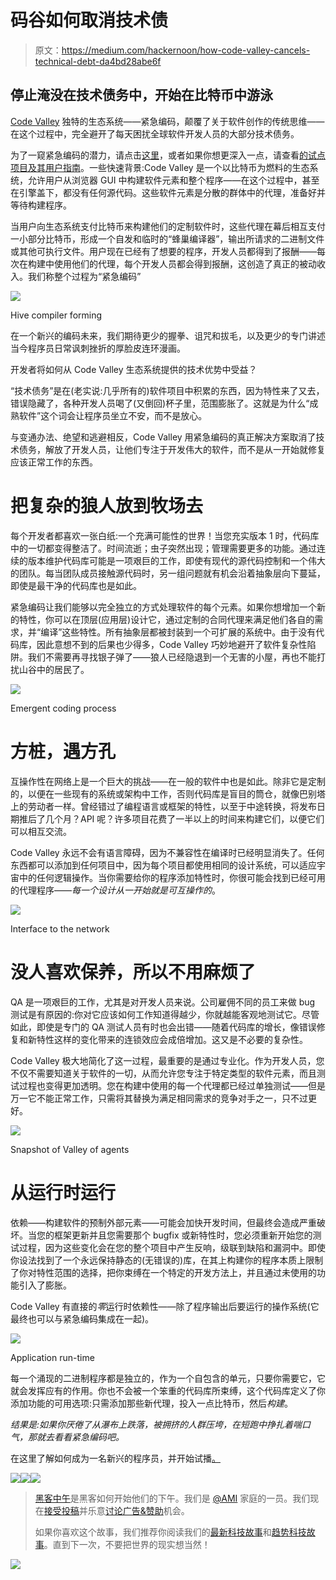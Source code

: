 # 码谷如何取消技术债

> 原文：<https://medium.com/hackernoon/how-code-valley-cancels-technical-debt-da4bd28abe6f>

## 停止淹没在技术债务中，开始在比特币中游泳

[Code Valley](https://codevalley.com) 独特的生态系统——紧急编码，颠覆了关于软件创作的传统思维——在这个过程中，完全避开了每天困扰全球软件开发人员的大部分技术债务。

为了一窥紧急编码的潜力，请点击[这里](https://pilot.codevalley.com/)，或者如果你想更深入一点，请查看[的试点项目及其用户指南](https://marketplace.codevalley.com/use-it)。一些快速背景:Code Valley 是一个以比特币为燃料的生态系统，允许用户从浏览器 GUI 中构建软件元素和整个程序——在这个过程中，甚至在引擎盖下，都没有任何源代码。这些软件元素是分散的群体中的代理，准备好并等待构建程序。

当用户向生态系统支付比特币来构建他们的定制软件时，这些代理在幕后相互支付一小部分比特币，形成一个自发和临时的“蜂巢编译器”，输出所请求的二进制文件或其他可执行文件。用户现在已经有了想要的程序，开发人员都得到了报酬——每次在构建中使用他们的代理，每个开发人员都会得到报酬，这创造了真正的被动收入。我们称整个过程为“紧急编码”

![](img/00e58e6090863f89f3ae3b25372f4817.png)

Hive compiler forming

在一个新兴的编码未来，我们期待更少的握拳、诅咒和拔毛，以及更少的专门讲述当今程序员日常讽刺挫折的厚脸皮连环漫画。

开发者将如何从 Code Valley 生态系统提供的技术优势中受益？

“技术债务”是在(老实说:几乎所有的)软件项目中积累的东西，因为特性来了又去，错误隐藏了，各种开发人员喝了(又倒回)杯子里，范围膨胀了。这就是为什么“成熟软件”这个词会让程序员坐立不安，而不是放心。

与变通办法、绝望和逃避相反，Code Valley 用紧急编码的真正解决方案取消了技术债务，解放了开发人员，让他们专注于开发伟大的软件，而不是从一开始就修复应该正常工作的东西。

# 把复杂的狼人放到牧场去

每个开发者都喜欢一张白纸:一个充满可能性的世界！当您充实版本 1 时，代码库中的一切都变得整洁了。时间流逝；虫子突然出现；管理需要更多的功能。通过连续的版本维护代码库可能是一项艰巨的工作，即使有现代的源代码控制和一个伟大的团队。每当团队成员接触源代码时，另一组问题就有机会沿着抽象层向下蔓延，即使是最干净的代码库也是如此。

紧急编码让我们能够以完全独立的方式处理软件的每个元素。如果你想增加一个新的特性，你可以在顶层(应用层)设计它，通过定制的合同代理来满足他们各自的需求，并“编译”这些特性。所有抽象层都被封装到一个可扩展的系统中。由于没有代码库，因此意想不到的后果也少得多，Code Valley 巧妙地避开了软件复杂性陷阱。我们不需要再寻找银子弹了——狼人已经隐退到一个无害的小屋，再也不能打扰山谷中的居民了。

![](img/1198cc072429d6d5c84ea458727ed42a.png)

Emergent coding process

# 方桩，遇方孔

互操作性在网络上是一个巨大的挑战——在一般的软件中也是如此。除非它是定制的，以便在一些现有的系统或架构中工作，否则代码库是盲目的筒仓，就像巴别塔上的劳动者一样。曾经错过了编程语言或框架的特性，以至于中途转换，将发布日期推后了几个月？API 呢？许多项目花费了一半以上的时间来构建它们，以便它们可以相互交流。

Code Valley 永远不会有语言障碍，因为不兼容性在编译时已经明显消失了。任何东西都可以添加到任何项目中，因为每个项目都使用相同的设计系统，可以适应宇宙中的任何逻辑操作。当你需要给你的程序添加特性时，你很可能会找到已经可用的代理程序——*每一个设计从一开始就是可互操作的*。

![](img/cd90e3122214a4d9a076cdcf4da164f2.png)

Interface to the network

# 没人喜欢保养，所以不用麻烦了

QA 是一项艰巨的工作，尤其是对开发人员来说。公司雇佣不同的员工来做 bug 测试是有原因的:你对它应该如何工作知道得越少，你就越能客观地测试它。尽管如此，即使是专门的 QA 测试人员有时也会出错——随着代码库的增长，像错误修复和新特性这样的变化带来的连锁效应会成倍增加。这又是不必要的复杂性。

Code Valley 极大地简化了这一过程，最重要的是通过专业化。作为开发人员，您不仅不需要知道关于软件的一切，从而允许您专注于特定类型的软件元素，而且测试过程也变得更加透明。您在构建中使用的每一个代理都已经过单独测试——但是万一它不能正常工作，只需将其替换为满足相同需求的竞争对手之一，只不过更好。

![](img/d62328ad11fe0d0ba8d5876953e4a44d.png)

Snapshot of Valley of agents

# 从运行时运行

依赖——构建软件的预制外部元素——可能会加快开发时间，但最终会造成严重破坏。当您的框架更新并且您需要那个 bugfix 或新特性时，您必须重新开始您的测试过程，因为这些变化会在您的整个项目中产生反响，级联到缺陷和漏洞中。即使你设法找到了一个永远保持静态的(无错误的)库，在其上构建你的程序本质上限制了你对特性范围的选择，把你束缚在一个特定的开发方法上，并且通过未使用的功能引入了膨胀。

Code Valley 有直接的*零*运行时依赖性——除了程序输出后要运行的操作系统(它最终也可以与紧急编码集成在一起)。

![](img/57c99c0b63be8931631c72be2af4ec2f.png)

Application run-time

每一个涌现的二进制程序都是独立的，作为一个自包含的单元，只要你需要它，它就会发挥应有的作用。你也不会被一个笨重的代码库所束缚，这个代码库定义了你添加功能的可用选项:只需添加那些新代理，投入一点比特币，然后*构建*。

*结果是:如果你厌倦了从瀑布上跌落，被拥挤的人群压垮，在短跑中挣扎着喘口气，那就去看看紧急编码吧。*

在这里了解如何成为一名新兴的程序员，并开始试播[。](https://marketplace.codevalley.com/use-it/module0-step1)

[![](img/50ef4044ecd4e250b5d50f368b775d38.png)](http://bit.ly/HackernoonFB)[![](img/979d9a46439d5aebbdcdca574e21dc81.png)](https://goo.gl/k7XYbx)[![](img/2930ba6bd2c12218fdbbf7e02c8746ff.png)](https://goo.gl/4ofytp)

> [黑客中午](http://bit.ly/Hackernoon)是黑客如何开始他们的下午。我们是 [@AMI](http://bit.ly/atAMIatAMI) 家庭的一员。我们现在[接受投稿](http://bit.ly/hackernoonsubmission)并乐意[讨论广告&赞助](mailto:partners@amipublications.com)机会。
> 
> 如果你喜欢这个故事，我们推荐你阅读我们的[最新科技故事](http://bit.ly/hackernoonlatestt)和[趋势科技故事](https://hackernoon.com/trending)。直到下一次，不要把世界的现实想当然！

![](img/be0ca55ba73a573dce11effb2ee80d56.png)